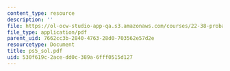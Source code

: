 ```yaml
---
content_type: resource
description: ''
file: https://ol-ocw-studio-app-qa.s3.amazonaws.com/courses/22-38-probability-and-its-applications-to-reliability-quality-control-and-risk-assessment-fall-2005/530f619c2acedd0c389a6fff0515d127_ps5_sol.pdf
file_type: application/pdf
parent_uid: 7662cc3b-2840-4763-28d0-703562e57d2e
resourcetype: Document
title: ps5_sol.pdf
uid: 530f619c-2ace-dd0c-389a-6fff0515d127
---
```

